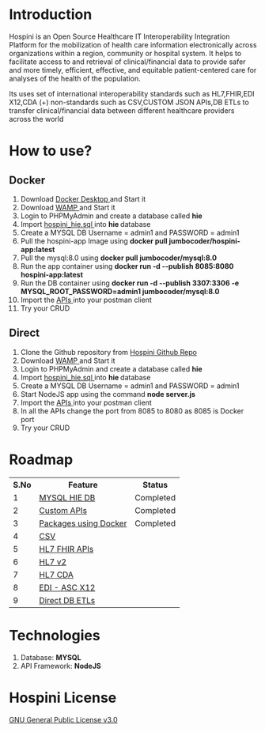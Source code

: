 # Introduction
Hospini is an Open Source Healthcare IT Interoperability Integration Platform for the mobilization of health care information electronically across organizations within a region, community or hospital system. It helps to facilitate access to and retrieval of clinical/financial data to provide safer and more timely, efficient, effective, and equitable patient-centered care for analyses of the health of the population. 

Its uses set of international interoperability standards such as HL7,FHIR,EDI X12,CDA (+) non-standards such as CSV,CUSTOM JSON APIs,DB ETLs to transfer clinical/financial data between different healthcare providers across the world

# How to use?
<h2> Docker </h3>
<ol>
  <li> Download <a href = 'https://www.docker.com/products/docker-desktop/'> Docker Desktop </a> and Start it </li>
  <li> Download <a href = 'https://www.wampserver.com/en/'> WAMP </a> and Start it </li>
  <li> Login to PHPMyAdmin and create a database called <b> hie </b>
  <li> Import <a href = 'https://github.com/hospini-hie/hospini/tree/main/mysql-db'>hospini_hie.sql </a> into <b> hie </b> database
  <li> Create a MYSQL DB Username = admin1 and PASSWORD = admin1
  <li> Pull the hospini-app Image using <b>docker pull jumbocoder/hospini-app:latest </b></li>
  <li> Pull the mysql:8.0 using <b>docker pull jumbocoder/mysql:8.0 </b></li>
  <li> Run the app container using <b> docker run -d --publish 8085:8080 hospini-app:latest </b></li>
  <li> Run the DB container using <b> docker run -d --publish 3307:3306 -e MYSQL_ROOT_PASSWORD=admin1 jumbocoder/mysql:8.0 </b></li>
  <li> Import the <a href = 'https://github.com/hospini-hie/hospini/tree/main/postman-api-collections'> APIs </a> into your postman client </li>
  <li> Try your CRUD </li>  
</ol>

<h2> Direct </h3>
<ol>
  <li> Clone the Github repository from <a href = 'https://github.com/hospini-hie/hospini.git'> Hospini Github Repo </a>
  <li> Download <a href = 'https://www.wampserver.com/en/'> WAMP </a> and Start it </li>
  <li> Login to PHPMyAdmin and create a database called <b> hie </b>
  <li> Import <a href = 'https://github.com/hospini-hie/hospini/tree/main/mysql-db'>hospini_hie.sql </a> into <b> hie </b> database
  <li> Create a MYSQL DB Username = admin1 and PASSWORD = admin1
  <li> Start NodeJS app using the command <b> node server.js </b>
  <li> Import the <a href = 'https://github.com/hospini-hie/hospini/tree/main/postman-api-collections'> APIs </a> into your postman client </li>
  <li> In all the APIs change the port from 8085 to 8080 as 8085 is Docker port</li>
  <li> Try your CRUD </li>  
</ol>

# Roadmap

<table>

  <tr>
    <th>S.No</th>
    <th>Feature</th>
    <th>Status</th>   
  </tr>

  <tr>
    <td>1</td> 
    <td><a href = 'https://en.wikipedia.org/wiki/MySQL' target='_blank'> MYSQL HIE DB </a> </td>
    <td> Completed</td>   
  </tr>

  <tr>
    <td>2</td> 
    <td><a href = 'https://jsonapi.org/' target='_blank'> Custom APIs </a> </td>
    <td>Completed</td>   
  </tr>

  <tr>
    <td>3</td> 
    <td><a href = 'https://en.wikipedia.org/wiki/Package_manager' target='_blank'> Packages using Docker </a> </td>
    <td> Completed </td>  
  </tr>

  <tr>
    <td>4</td> 
    <td> <a href = 'https://en.wikipedia.org/wiki/Comma-separated_values' target='_blank'> CSV </a>  </td>
    <td></td>   
  </tr>

  <tr>
    <td>5</td> 
    <td> <a href = 'https://www.hl7.org/implement/standards/product_brief.cfm?product_id=491' target='_blank'> HL7 FHIR APIs </a> </td>
    <td></td>   
  </tr>

  <tr>
    <td>6</td> 
    <td> <a href = 'https://www.hl7.org/implement/standards/product_brief.cfm?product_id=185' target='_blank'> HL7 v2 </a> </td>
    <td></td>   
  </tr>  

  <tr>
   <td>7</td> 
   <td>  <a href = 'https://www.hl7.org/implement/standards/product_brief.cfm?product_id=496' target='_blank'> HL7 CDA </a> </td>
   <td></td>   
  </tr>

  <tr>
    <td>8</td> 
    <td> <a href = 'https://en.wikipedia.org/wiki/ASC_X12' target='_blank'> EDI - ASC X12  </a> </td>
    <td></td>   
  </tr>
   
   <tr>
    <td>9</td> 
    <td> <a href = 'https://en.wikipedia.org/wiki/Extract,_transform,_load' target='_blank'> Direct DB ETLs </a>  </td>
    <td></td>   
  </tr>

</table>

# Technologies
<ol> 
<li> Database: <b> MYSQL </b> </li>
<li> API Framework: <b> NodeJS </b> </li>
</ol>

# Hospini License
<a href = 'https://github.com/hospini-hie/hospini/blob/main/LICENSE' target='_blank'> GNU General Public License v3.0 </a>
